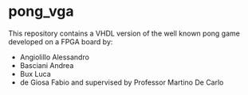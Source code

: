 # pong_vga
This repository contains a VHDL version of the well known pong game developed on a FPGA board by:
- Angiolillo Alessandro
- Basciani Andrea
- Bux Luca
- de Giosa Fabio
and supervised by Professor Martino De Carlo
